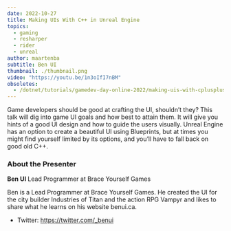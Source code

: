 ```yaml
---
date: 2022-10-27
title: Making UIs With C++ in Unreal Engine
topics:
  - gaming
  - resharper
  - rider
  - unreal
author: maartenba
subtitle: Ben UI
thumbnail: ./thumbnail.png
video: "https://youtu.be/1n3oIfI7nBM"
obsoletes:
  - /dotnet/tutorials/gamedev-day-online-2022/making-uis-with-cplusplus-in-unreal-engine/
---
```


Game developers should be good at crafting the UI, shouldn’t they? This talk will dig into game UI goals and how best to attain them. It will give you hints of a good UI design and how to guide the users visually. Unreal Engine has an option to create a beautiful UI using Blueprints, but at times you might find yourself limited by its options, and you’ll have to fall back on good old C++.

### About the Presenter

**Ben UI** Lead Programmer at Brace Yourself Games

Ben is a Lead Programmer at Brace Yourself Games. He created the UI for the city builder Industries of Titan and the action RPG Vampyr and likes to share what he learns on his website benui.ca.

- Twitter: <https://twitter.com/_benui>
